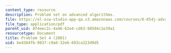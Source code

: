 ```yaml
---
content_type: resource
description: Problem set on advanced algorithms.
file: https://ol-ocw-studio-app-qa.s3.amazonaws.com/courses/6-854j-advanced-algorithms-fall-2008/be4364fb9837c9a032e6693ca323d9d5_homework4.pdf
file_type: application/pdf
parent_uid: 8f4eec2c-4a46-62e4-cd63-98504c1e39a1
resourcetype: Document
title: Problem Set 4 (2001)
uid: be4364fb-9837-c9a0-32e6-693ca323d9d5
---
```

